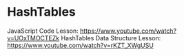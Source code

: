 # HashTables

JavaScript Code Lesson: https://www.youtube.com/watch?v=UOxTMOCTEZk
HashTables Data Structure Lesson: https://www.youtube.com/watch?v=rKZT_XWgUSU
